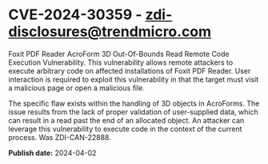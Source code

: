 # CVE-2024-30359 - zdi-disclosures@trendmicro.com

Foxit PDF Reader AcroForm 3D Out-Of-Bounds Read Remote Code Execution Vulnerability. This vulnerability allows remote attackers to execute arbitrary code on affected installations of Foxit PDF Reader. User interaction is required to exploit this vulnerability in that the target must visit a malicious page or open a malicious file.

The specific flaw exists within the handling of 3D objects in AcroForms. The issue results from the lack of proper validation of user-supplied data, which can result in a read past the end of an allocated object. An attacker can leverage this vulnerability to execute code in the context of the current process. Was ZDI-CAN-22888.

**Publish date:** 2024-04-02
